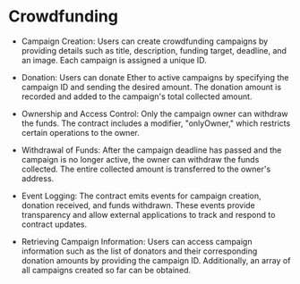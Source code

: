 # Crowdfunding


- Campaign Creation: Users can create crowdfunding campaigns by providing details such as title, description, funding target, deadline, and an image. Each campaign is assigned a unique ID.

- Donation: Users can donate Ether to active campaigns by specifying the campaign ID and sending the desired amount. The donation amount is recorded and added to the campaign's total collected amount.

- Ownership and Access Control: Only the campaign owner can withdraw the funds. The contract includes a modifier, "onlyOwner," which restricts certain operations to the owner.

- Withdrawal of Funds: After the campaign deadline has passed and the campaign is no longer active, the owner can withdraw the funds collected. The entire collected amount is transferred to the owner's address.

- Event Logging: The contract emits events for campaign creation, donation received, and funds withdrawn. These events provide transparency and allow external applications to track and respond to contract updates.

- Retrieving Campaign Information: Users can access campaign information such as the list of donators and their corresponding donation amounts by providing the campaign ID. Additionally, an array of all campaigns created so far can be obtained.
